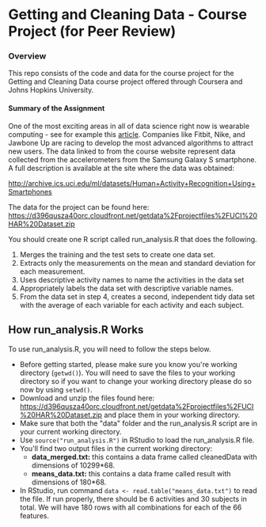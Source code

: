 Getting and Cleaning Data - Course Project (for Peer Review)
============================================================

### Overview

This repo consists of the code and data for the course project for the Getting and Cleaning Data course project offered through Coursera and Johns Hopkins University.

#### Summary of the Assignment

One of the most exciting areas in all of data science right now is wearable computing - see for example this [article](http://www.insideactivitytracking.com/data-science-activity-tracking-and-the-battle-for-the-worlds-top-sports-brand/). Companies like Fitbit, Nike, and Jawbone Up are racing to develop the most advanced algorithms to attract new users. The data linked to from the course website represent data collected from the accelerometers from the Samsung Galaxy S smartphone. A full description is available at the site where the data was obtained:

http://archive.ics.uci.edu/ml/datasets/Human+Activity+Recognition+Using+Smartphones

The data for the project can be found here: https://d396qusza40orc.cloudfront.net/getdata%2Fprojectfiles%2FUCI%20HAR%20Dataset.zip

You should create one R script called run_analysis.R that does the following. 

1. Merges the training and the test sets to create one data set.
2. Extracts only the measurements on the mean and standard deviation for each measurement. 
3. Uses descriptive activity names to name the activities in the data set
4. Appropriately labels the data set with descriptive variable names. 
5. From the data set in step 4, creates a second, independent tidy data set with the average of each variable for each activity and each subject.

## How run_analysis.R Works

To use run_analysis.R, you will need to follow the steps below.

* Before getting started, please make sure you know you're working directory (`getwd()`). You will need to save the files to your working directory so if you want to change your working directory please do so now by using `setwd()`.
* Download and unzip the files found here: https://d396qusza40orc.cloudfront.net/getdata%2Fprojectfiles%2FUCI%20HAR%20Dataset.zip and place them in your working directory.
* Make sure that both the "data" folder and the run_analysis.R script are in your current working directory.
* Use `source("run_analysis.R")` in RStudio to load the run_analysis.R file.
* You'll find two output files in the current working directory:
     * **data_merged.txt:** this contains a data frame called cleanedData with dimensions of 10299*68.
     * **means_data.txt:**  this contains a data frame called result with dimensions of 180*68.
* In RStudio, run command `data <- read.table("means_data.txt")` to read the file. If run properly, there should be 6 activities and 30 subjects in total. We will have 180 rows with all combinations for each of the 66 features.